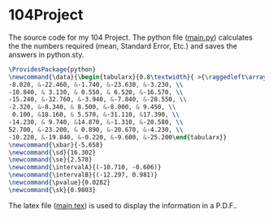 # 104Project
The source code for my 104 Project.
The python file ([main.py](https://github.com/flippers2652/104Project/blob/master/main.py)) calculates the the numbers required (mean, Standard Error, Etc.) and saves the answers in  python.sty.
```tex
\ProvidesPackage{python}
\newcommand{\data}{\begin{tabularx}{0.8\textwidth}{ >{\raggedleft\arraybackslash}X>{\raggedleft\arraybackslash}X>{\raggedleft\arraybackslash}X>{\raggedleft\arraybackslash}X>{\raggedleft\arraybackslash}X }
-8.020, &-22.460, &-1.740, &-23.630, &-3.230, \\
-10.840, & 3.130, & 0.550, & 6.520, &-16.570, \\
-15.240, &-32.760, &-3.940, &-7.840, &-28.550, \\
-2.320, &-8.340, & 8.500, &-8.000, & 9.450, \\
 0.100, &18.160, & 5.570, &-31.110, &17.390, \\
-14.230, & 9.740, &14.870, &-1.310, &-20.580, \\
52.700, &-23.200, & 0.890, &-20.670, &-4.230, \\
-10.220, &-19.840, &-0.220, &-9.600, &-25.200\end{tabularx}}
\newcommand{\xbar}{-5.658}
\newcommand{\sd}{16.302}
\newcommand{\se}{2.578}
\newcommand{\intervalA}{(-10.710, -0.606)}
\newcommand{\intervalB}{(-12.297, 0.981)}
\newcommand{\pvalue}{0.0282}
\newcommand{\sk}{0.9803}
```
The latex file ([main.tex](https://github.com/flippers2652/104Project/blob/master/main.tex)) is used to display the information in a P.D.F..
